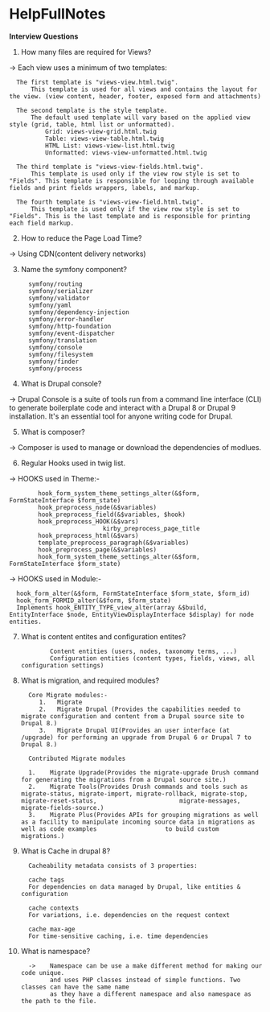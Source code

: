 # HelpFullNotes

**Interview Questions**

1.    How many files are required for Views?

->    Each view uses a minimum of two templates:

      The first template is "views-view.html.twig". 
          This template is used for all views and contains the layout for the view. (view content, header, footer, exposed form and attachments)

      The second template is the style template. 
          The default used template will vary based on the applied view style (grid, table, html list or unformatted).
              Grid: views-view-grid.html.twig
              Table: views-view-table.html.twig
              HTML List: views-view-list.html.twig
              Unformatted: views-view-unformatted.html.twig

      The third template is "views-view-fields.html.twig". 
          This template is used only if the view row style is set to "Fields". This template is responsible for looping through available fields and print fields wrappers, labels, and markup.

      The fourth template is "views-view-field.html.twig". 
          This template is used only if the view row style is set to "Fields". This is the last template and is responsible for printing each field markup.
             
2.    How to reduce the Page Load Time?

->    Using CDN(content delivery networks)

3.    Name the symfony component?

            symfony/routing
            symfony/serializer
            symfony/validator
            symfony/yaml
            symfony/dependency-injection
            symfony/error-handler
            symfony/http-foundation
            symfony/event-dispatcher
            symfony/translation
            symfony/console
            symfony/filesystem
            symfony/finder
            symfony/process
      
4.    What is Drupal console?

->    Drupal Console is a suite of tools run from a command line interface (CLI) to generate boilerplate code and interact with a Drupal 8 or Drupal 9 installation. 
      It's an essential tool for anyone writing code for Drupal.
      
5.    What is composer?

->    Composer is used to manage or download the dependencies of modlues.      
      
6.    Regular Hooks used in twig list.

->    HOOKS used in Theme:-

            hook_form_system_theme_settings_alter(&$form, FormStateInterface $form_state)
            hook_preprocess_node(&$variables)
            hook_preprocess_field(&$variables, $hook)
            hook_preprocess_HOOK(&$vars)
                              kirby_preprocess_page_title
            hook_preprocess_html(&$vars)
            template_preprocess_paragraph(&$variables)
            hook_preprocess_page(&$variables)
            hook_form_system_theme_settings_alter(&$form, FormStateInterface $form_state)
            
->    HOOKS used in Module:-
      
      hook_form_alter(&$form, FormStateInterface $form_state, $form_id)
      hook_form_FORMID_alter(&$form, $form_state)
      Implements hook_ENTITY_TYPE_view_alter(array &$build, EntityInterface $node, EntityViewDisplayInterface $display) for node entities.
      
7.    What is content entites and configuration entites?

                  Content entities (users, nodes, taxonomy terms, ...)
                  Configuration entities (content types, fields, views, all configuration settings)
                  
8.    What is migration, and required modules?

            Core Migrate modules:-
               1.   Migrate
               2.   Migrate Drupal (Provides the capabilities needed to migrate configuration and content from a Drupal source site to Drupal 8.)
               3.   Migrate Drupal UI(Provides an user interface (at /upgrade) for performing an upgrade from Drupal 6 or Drupal 7 to Drupal 8.)

            Contributed Migrate modules

            1.    Migrate Upgrade(Provides the migrate-upgrade Drush command for generating the migrations from a Drupal source site.)
            2.    Migrate Tools(Provides Drush commands and tools such as migrate-status, migrate-import, migrate-rollback, migrate-stop, migrate-reset-status,                       migrate-messages, migrate-fields-source.)
            3.    Migrate Plus(Provides APIs for grouping migrations as well as a facility to manipulate incoming source data in migrations as well as code examples                   to build custom migrations.)


9.    What is Cache in drupal 8?
      
            Cacheability metadata consists of 3 properties:

            cache tags
            For dependencies on data managed by Drupal, like entities & configuration

            cache contexts
            For variations, i.e. dependencies on the request context

            cache max-age
            For time-sensitive caching, i.e. time dependencies


10.   What is namespace?

            ->    Namespace can be use a make different method for making our code unique. 
                  and uses PHP classes instead of simple functions. Two classes can have the same name
                  as they have a different namespace and also namespace as the path to the file.
